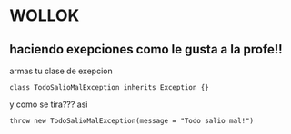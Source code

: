 # WOLLOK

## haciendo exepciones como le gusta a la profe!!

armas tu clase de exepcion
```
class TodoSalioMalException inherits Exception {}
```
y como se tira??? asi
```
throw new TodoSalioMalException(message = "Todo salio mal!")
```
